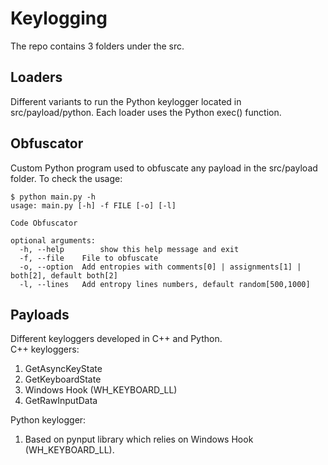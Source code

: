 # Keylogging
The repo contains 3 folders under the src.

## Loaders
Different variants to run the Python keylogger located in src/payload/python.
Each loader uses the Python exec() function.

## Obfuscator
Custom Python program used to obfuscate any payload in the src/payload folder.
To check the usage:

```
$ python main.py -h
usage: main.py [-h] -f FILE [-o] [-l]

Code Obfuscator

optional arguments:
  -h, --help        show this help message and exit
  -f, --file    File to obfuscate
  -o, --option  Add entropies with comments[0] | assignments[1] | both[2], default both[2]
  -l, --lines   Add entropy lines numbers, default random[500,1000]
```

## Payloads
Different keyloggers developed in C++ and Python. \
C++ keyloggers:
1. GetAsyncKeyState
2. GetKeyboardState
3. Windows Hook (WH_KEYBOARD_LL)
4. GetRawInputData

Python keylogger:
1. Based on pynput library which relies on Windows Hook (WH_KEYBOARD_LL).
